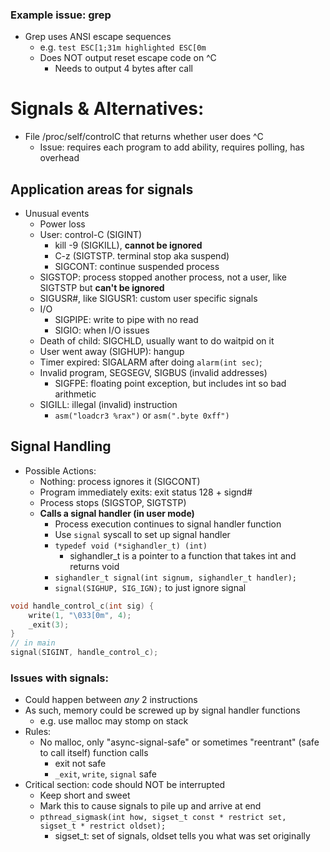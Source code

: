 ### Example issue: grep
- Grep uses ANSI escape sequences
	- e.g. `test ESC[1;31m highlighted ESC[0m`
	- Does NOT output reset escape code on ^C
		- Needs to output 4 bytes after call
# Signals & Alternatives:
- File /proc/self/controlC that returns whether user does ^C
	- Issue: requires each program to add ability, requires polling, has overhead
## Application areas for signals
- Unusual events
	- Power loss
	- User: control-C (SIGINT)
		- kill -9 (SIGKILL), **cannot be ignored**
		- C-z (SIGTSTP. terminal stop aka suspend)
		- SIGCONT: continue suspended process
	- SIGSTOP: process stopped another process, not a user, like SIGTSTP but **can't be ignored**
	- SIGUSR#, like SIGUSR1: custom user specific signals
	- I/O
		- SIGPIPE: write to pipe with no read
		- SIGIO: when I/O issues
	- Death of child: SIGCHLD, usually want to do waitpid on it
	- User went away (SIGHUP): hangup
	- Timer expired: SIGALARM after doing `alarm(int sec)`;
	- Invalid program, SEGSEGV, SIGBUS (invalid addresses)
		- SIGFPE: floating point exception, but includes int so bad arithmetic
	- SIGILL: illegal (invalid) instruction
		- `asm("loadcr3 %rax")` or `asm(".byte 0xff")`
## Signal Handling
- Possible Actions:
	- Nothing: process ignores it (SIGCONT)
	- Program immediately exits: exit status 128 + signd#
	- Process stops (SIGSTOP, SIGTSTP)
	- **Calls a signal handler (in user mode)**
		- Process execution continues to signal handler function
		- Use `signal` syscall to set up signal handler
		- `typedef void (*sighandler_t) (int)` 
			- sighandler_t is a pointer to a function that takes int and returns void
		- `sighandler_t signal(int signum, sighandler_t handler);`
		- `signal(SIGHUP, SIG_IGN);` to just ignore signal
```c
void handle_control_c(int sig) {
	write(1, "\033[0m", 4);
	_exit(3);
}
// in main
signal(SIGINT, handle_control_c);
```
### Issues with signals:
- Could happen between *any* 2 instructions
- As such, memory could be screwed up by signal handler functions
	- e.g. use malloc may stomp on stack
- Rules:
	- No malloc, only "async-signal-safe" or sometimes "reentrant" (safe to call itself) function calls
		- exit not safe
		- `_exit`, `write`, `signal` safe
- Critical section: code should NOT be interrupted
	- Keep short and sweet
	- Mark this to cause signals to pile up and arrive at end
	- `pthread_sigmask(int how, sigset_t const * restrict set, sigset_t * restrict oldset);`
		- sigset_t: set of signals, oldset tells you what was set originally